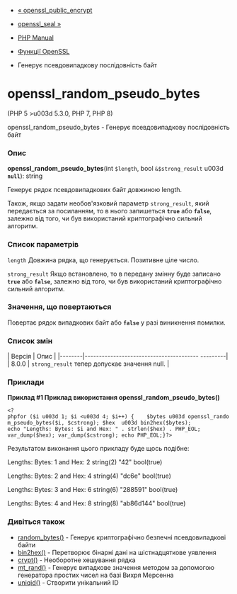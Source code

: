 - [« openssl_public_encrypt](function.openssl-public-encrypt.md)
- [openssl_seal »](function.openssl-seal.md)

- [PHP Manual](index.md)
- [Функції OpenSSL](ref.openssl.md)
- Генерує псевдовипадкову послідовність байт

# openssl_random_pseudo_bytes

(PHP 5 \>u003d 5.3.0, PHP 7, PHP 8)

openssl_random_pseudo_bytes - Генерує псевдовипадкову
послідовність байт

### Опис

**openssl_random_pseudo_bytes**(int `$length`, bool `&$strong_result` u003d
**`null`**): string

Генерує рядок псевдовипадкових байт довжиною length.

Також, якщо задати необов'язковий параметр `strong_result`, який
передається за посиланням, то в нього запишеться **`true`** або **`false`**,
залежно від того, чи був використаний криптографічно сильний
алгоритм.

### Список параметрів

`length`
Довжина рядка, що генерується. Позитивне ціле число.

`strong_result`
Якщо встановлено, то в передану змінну буде записано **`true`** або
**`false`**, залежно від того, чи був використаний криптографічно
сильний алгоритм.

### Значення, що повертаються

Повертає рядок випадкових байт або **`false`** у разі виникнення
помилки.

### Список змін

| Версія | Опис |
|--------|---------------------------------------- ---------|
| 8.0.0 | `strong_result` тепер допускає значення null. |

### Приклади

**Приклад #1 Приклад використання **openssl_random_pseudo_bytes()****

` <?phpfor ($i u003d 1; $i <u003d 4; $i++) {    $bytes u003d openssl_random_pseudo_bytes($i, $cstrong); $hex  u003d bin2hex($bytes); echo "Lengths: Bytes: $i and Hex: " . strlen($hex) . PHP_EOL; var_dump($hex); var_dump($cstrong); echo PHP_EOL;}?> `

Результатом виконання цього прикладу буде щось подібне:

Lengths: Bytes: 1 and Hex: 2
string(2) "42"
bool(true)

Lengths: Bytes: 2 and Hex: 4
string(4) "dc6e"
bool(true)

Lengths: Bytes: 3 and Hex: 6
string(6) "288591"
bool(true)

Lengths: Bytes: 4 and Hex: 8
string(8) "ab86d144"
bool(true)

### Дивіться також

- [random_bytes()](function.random-bytes.md) - Генерує
криптографічно безпечні псевдовипадкові байти
- [bin2hex()](function.bin2hex.md) - Перетворює бінарні дані на
шістнадцяткове уявлення
- [crypt()](function.crypt.md) - Необоротне хешування рядка
- [mt_rand()](function.mt-rand.md) - Генерує випадкове значення
методом за допомогою генератора простих чисел на базі Вихря Мерсенна
- [uniqid()](function.uniqid.md) - Створити унікальний ID
